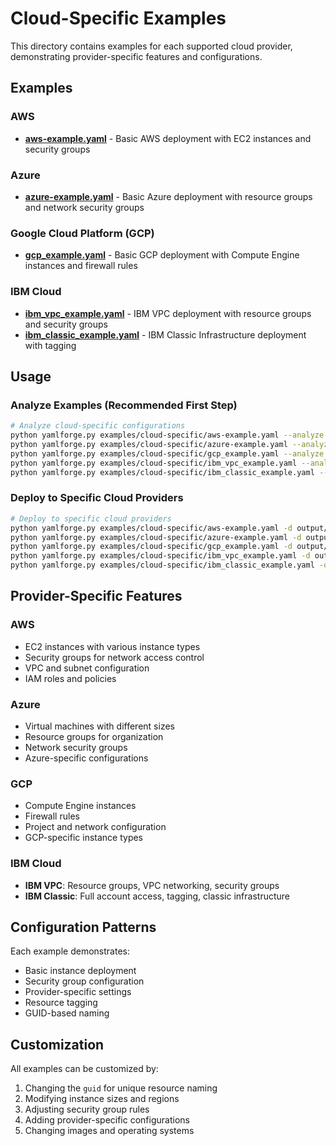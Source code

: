 # Cloud-Specific Examples

This directory contains examples for each supported cloud provider, demonstrating provider-specific features and configurations.

## Examples

### AWS
- **[aws-example.yaml](aws-example.yaml)** - Basic AWS deployment with EC2 instances and security groups

### Azure
- **[azure-example.yaml](azure-example.yaml)** - Basic Azure deployment with resource groups and network security groups

### Google Cloud Platform (GCP)
- **[gcp_example.yaml](gcp_example.yaml)** - Basic GCP deployment with Compute Engine instances and firewall rules

### IBM Cloud
- **[ibm_vpc_example.yaml](ibm_vpc_example.yaml)** - IBM VPC deployment with resource groups and security groups
- **[ibm_classic_example.yaml](ibm_classic_example.yaml)** - IBM Classic Infrastructure deployment with tagging

## Usage

### Analyze Examples (Recommended First Step)
```bash
# Analyze cloud-specific configurations
python yamlforge.py examples/cloud-specific/aws-example.yaml --analyze
python yamlforge.py examples/cloud-specific/azure-example.yaml --analyze
python yamlforge.py examples/cloud-specific/gcp_example.yaml --analyze
python yamlforge.py examples/cloud-specific/ibm_vpc_example.yaml --analyze
python yamlforge.py examples/cloud-specific/ibm_classic_example.yaml --analyze
```

### Deploy to Specific Cloud Providers
```bash
# Deploy to specific cloud providers
python yamlforge.py examples/cloud-specific/aws-example.yaml -d output/ --auto-deploy
python yamlforge.py examples/cloud-specific/azure-example.yaml -d output/ --auto-deploy
python yamlforge.py examples/cloud-specific/gcp_example.yaml -d output/ --auto-deploy
python yamlforge.py examples/cloud-specific/ibm_vpc_example.yaml -d output/ --auto-deploy
python yamlforge.py examples/cloud-specific/ibm_classic_example.yaml -d output/ --auto-deploy
```

## Provider-Specific Features

### AWS
- EC2 instances with various instance types
- Security groups for network access control
- VPC and subnet configuration
- IAM roles and policies

### Azure
- Virtual machines with different sizes
- Resource groups for organization
- Network security groups
- Azure-specific configurations

### GCP
- Compute Engine instances
- Firewall rules
- Project and network configuration
- GCP-specific instance types

### IBM Cloud
- **IBM VPC**: Resource groups, VPC networking, security groups
- **IBM Classic**: Full account access, tagging, classic infrastructure

## Configuration Patterns

Each example demonstrates:
- Basic instance deployment
- Security group configuration
- Provider-specific settings
- Resource tagging
- GUID-based naming

## Customization

All examples can be customized by:
1. Changing the `guid` for unique resource naming
2. Modifying instance sizes and regions
3. Adjusting security group rules
4. Adding provider-specific configurations
5. Changing images and operating systems 
